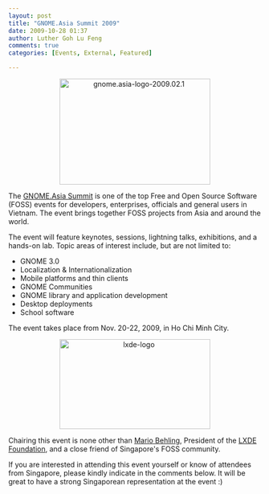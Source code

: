 ```yaml
---
layout: post
title: "GNOME.Asia Summit 2009"
date: 2009-10-28 01:37
author: Luther Goh Lu Feng
comments: true
categories: [Events, External, Featured]

---
```

<p align="center"><a href="http://linuxNUS.org/wp-content/uploads/2009/10/gnome.asia-logo-2009.02.1.png"><img src="http://linuxNUS.org/wp-content/uploads/2009/10/gnome.asia-logo-2009.02.1-300x211.png" alt="gnome.asia-logo-2009.02.1" title="gnome.asia-logo-2009.02.1" width="300" height="211" class="aligncenter size-medium wp-image-940" /></a></p>

The <a href="http://2009.gnome.asia/">GNOME.Asia Summit</a> is one of the top Free and Open Source Software (FOSS) events for developers, enterprises, officials and general users in Vietnam. The event brings together FOSS projects from Asia and around the world.

The event will feature keynotes, sessions, lightning talks, exhibitions, and a hands-on lab. Topic areas of interest include, but are not limited to:

* GNOME 3.0
* Localization & Internationalization
* Mobile platforms and thin clients
* GNOME Communities
* GNOME library and application development
* Desktop deployments
* School software

The event takes place from Nov. 20-22, 2009, in Ho Chi Minh City.

<p align="center"><a href="http://linuxNUS.org/wp-content/uploads/2009/10/lxde-logo.jpg"><img src="http://linuxNUS.org/wp-content/uploads/2009/10/lxde-logo-300x179.jpg" alt="lxde-logo" title="lxde-logo" width="300" height="179" class="aligncenter size-medium wp-image-943" /></a></p>

Chairing this event is none other than <a href="http://www.linkedin.com/in/mariobehling">Mario Behling</a>, President of the <a href="http://lxde.org/">LXDE</a> <a href="http://foundation.lxde.org/">Foundation</a>, and a close friend of Singapore's FOSS community.

If you are interested in attending this event yourself or know of attendees from Singapore, please kindly indicate in the comments below. It will be great to have a strong Singaporean representation at the event :)
